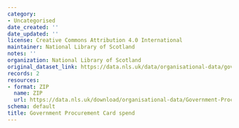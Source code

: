 ```yaml
---
category:
- Uncategorised
date_created: ''
date_updated: ''
license: Creative Commons Attribution 4.0 International
maintainer: National Library of Scotland
notes: ''
organization: National Library of Scotland
original_dataset_link: https://data.nls.uk/data/organisational-data/government-procurement-card/
records: 2
resources:
- format: ZIP
  name: ZIP
  url: https://data.nls.uk/download/organisational-data/Government-Procurement-Card-Spend.zip
schema: default
title: Government Procurement Card spend
---
```


